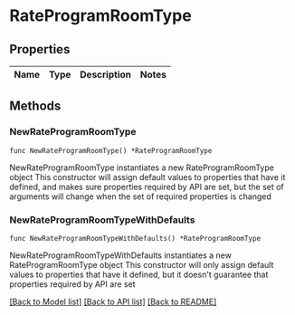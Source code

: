 # RateProgramRoomType

## Properties

Name | Type | Description | Notes
------------ | ------------- | ------------- | -------------

## Methods

### NewRateProgramRoomType

`func NewRateProgramRoomType() *RateProgramRoomType`

NewRateProgramRoomType instantiates a new RateProgramRoomType object
This constructor will assign default values to properties that have it defined,
and makes sure properties required by API are set, but the set of arguments
will change when the set of required properties is changed

### NewRateProgramRoomTypeWithDefaults

`func NewRateProgramRoomTypeWithDefaults() *RateProgramRoomType`

NewRateProgramRoomTypeWithDefaults instantiates a new RateProgramRoomType object
This constructor will only assign default values to properties that have it defined,
but it doesn't guarantee that properties required by API are set


[[Back to Model list]](../README.md#documentation-for-models) [[Back to API list]](../README.md#documentation-for-api-endpoints) [[Back to README]](../README.md)


